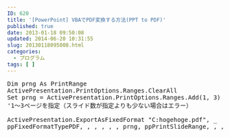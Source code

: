 ```yaml
---
ID: 620
title: '[PowerPoint] VBAでPDF変換する方法(PPT to PDF)'
published: true
date: 2013-01-18 09:50:08
updated: 2014-06-20 10:31:55
slug: 20130118095008.html
categories:
  - プログラム
tags: [ ]
---
```

<pre class="prettyprint linenums">Dim prng As PrintRange
ActivePresentation.PrintOptions.Ranges.ClearAll
Set prng = ActivePresentation.PrintOptions.Ranges.Add(1, 3)
'1～3ページを指定（スライド数が指定よりも少ない場合はエラー）

ActivePresentation.ExportAsFixedFormat "C:hogehoge.pdf", _
ppFixedFormatTypePDF, , , , , , prng, ppPrintSlideRange, , , , , , False</pre>